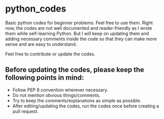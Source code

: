 # python_codes

Basic python codes for beginner problems. Feel free to use them.
Right now, the codes are not well documented and reader-friendly as I wrote them while self-learning Python. But I will keep on updating them and adding necessary comments inside the code so that they can make more sense and are easy to understand.

Feel free to contribute or update the codes.

## Before updating the codes, please keep the following points in mind:
  * Follow PEP 8 convention wherever necessary.
  * Do not mention obvious things/comments.
  * Try to keep the comments/explanations as simple as possible.
  * After editing/updating the codes, run the codes once before creating a pull request.
